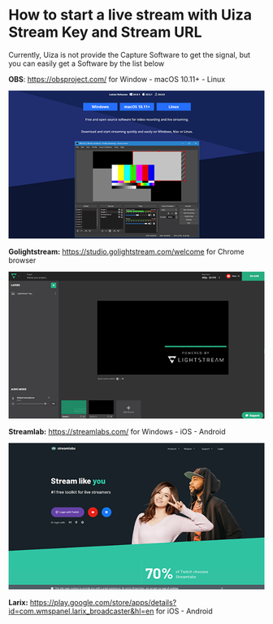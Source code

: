 # How to start a live stream with Uiza Stream Key and Stream URL

Currently, Uiza is not provide the Capture Software to get the signal, but you can easily get a Software by the list below

**OBS**: https://obsproject.com/ for Window - macOS 10.11+ - Linux

![](../../assets/images/OBS.png)

**Golightstream:** https://studio.golightstream.com/welcome for Chrome browser

![](../../assets/images/golightstream.png)

**Streamlab:** https://streamlabs.com/ for Windows - iOS - Android

![](../../assets/images/streamlab.png)

**Larix:** https://play.google.com/store/apps/details?id=com.wmspanel.larix_broadcaster&hl=en for iOS - Android


